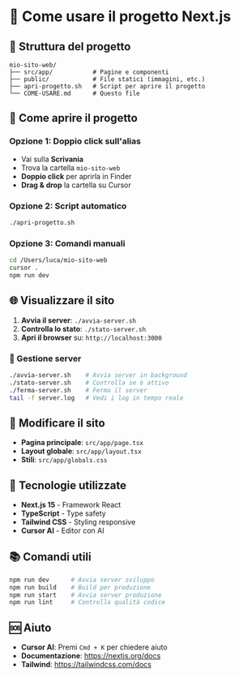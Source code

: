 # 🚀 Come usare il progetto Next.js

## 📁 Struttura del progetto
```
mio-sito-web/
├── src/app/           # Pagine e componenti
├── public/            # File statici (immagini, etc.)
├── apri-progetto.sh   # Script per aprire il progetto
└── COME-USARE.md      # Questo file
```

## 🎯 Come aprire il progetto

### Opzione 1: Doppio click sull'alias
- Vai sulla **Scrivania**
- Trova la cartella `mio-sito-web`
- **Doppio click** per aprirla in Finder
- **Drag & drop** la cartella su Cursor

### Opzione 2: Script automatico
```bash
./apri-progetto.sh
```

### Opzione 3: Comandi manuali
```bash
cd /Users/luca/mio-sito-web
cursor .
npm run dev
```

## 🌐 Visualizzare il sito
1. **Avvia il server**: `./avvia-server.sh`
2. **Controlla lo stato**: `./stato-server.sh`
3. **Apri il browser** su: `http://localhost:3000`

### 🚀 Gestione server
```bash
./avvia-server.sh    # Avvia server in background
./stato-server.sh    # Controlla se è attivo
./ferma-server.sh    # Ferma il server
tail -f server.log   # Vedi i log in tempo reale
```

## 📝 Modificare il sito
- **Pagina principale**: `src/app/page.tsx`
- **Layout globale**: `src/app/layout.tsx`
- **Stili**: `src/app/globals.css`

## 🎨 Tecnologie utilizzate
- **Next.js 15** - Framework React
- **TypeScript** - Type safety
- **Tailwind CSS** - Styling responsive
- **Cursor AI** - Editor con AI

## 📚 Comandi utili
```bash
npm run dev      # Avvia server sviluppo
npm run build    # Build per produzione
npm run start    # Avvia server produzione
npm run lint     # Controlla qualità codice
```

## 🆘 Aiuto
- **Cursor AI**: Premi `Cmd + K` per chiedere aiuto
- **Documentazione**: https://nextjs.org/docs
- **Tailwind**: https://tailwindcss.com/docs 